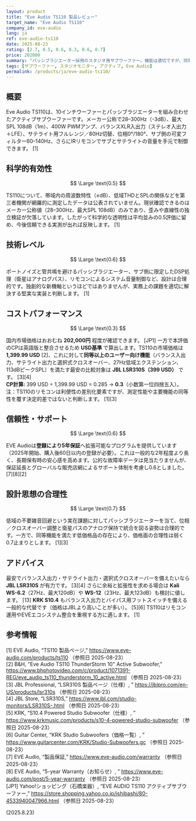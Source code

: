 ```yaml
---
layout: product
title: "Eve Audio TS110 製品レビュー"
target_name: "Eve Audio TS110"
company_id: eve-audio
lang: ja
ref: eve-audio-ts110
date: 2025-08-23
rating: [2.7, 0.5, 0.6, 0.3, 0.6, 0.7]
price: 202000
summary: "パッシブラジエーター採用のスタジオ用サブウーファー。機能は適切ですが、同等機能を満たすより安価な代替が存在するためコストパフォーマンスは低評価です"
tags: [サブウーファー, スタジオモニター, アクティブ, Eve Audio]
permalink: /products/ja/eve-audio-ts110/
---
```


## 概要

Eve Audio TS110は、10インチウーファーとパッシブラジエーターを組み合わせたアクティブサブウーファーです。メーカー公称で28–300Hz（-3dB）、最大SPL 108dB（1m）、400W PWMアンプ、バランスXLR入出力（ステレオ入出力＋LFE）、サテライト用フルレンジ／80Hz切替、位相0°/180°、サブ側の可変フィルター60–140Hz、さらにIRリモコンでサブとサテライトの音量を手元で制御できます。 [1]

## 科学的有効性

$$ \Large \text{0.5} $$

TS110について、帯域内の周波数特性（±dB）、低域THDとSPLの関係などを第三者機関が網羅的に測定したデータは公表されていません。現状確認できるのはメーカー公称値（28–300Hz、最大SPL 108dB）のみであり、歪みや直線性の独立検証が欠落しています。したがって科学的な透明性は平均並みの0.5評価に留め、今後信頼できる実測が出れば反映します。 [1]

## 技術レベル

$$ \Large \text{0.6} $$

ポートノイズと管共鳴を避けるパッシブラジエーター、サブ側に限定したDSP処理（衛星はアナログパス）、リモコンによるシステム音量制御など、設計は合理的です。独創的な新機軸というほどではありませんが、実務上の課題を適切に解決する堅実な実装と判断します。 [1]

## コストパフォーマンス

$$ \Large \text{0.3} $$

国内市場価格はおおむね **202,000円** 程度が確認できます。 [JP1] 一方で本評価のCPは英語版と整合させるため **USD基準** で算出します。TS110の市場価格は **1,399.99 USD** [2]、これに対して**同等以上のユーザー向け機能**（バランス入出力、サテライト出力と選択式クロスオーバー、27Hz低域エクステンション、113dBピークSPL）を満たす最安の比較対象は **JBL LSR310S（399 USD）** です。 [3][4]  
**CP計算:** 399 USD ÷ 1,399.99 USD = 0.285 → **0.3**（小数第一位四捨五入）。  
注：TS110のリモコンは利便性の差別化要素ですが、測定性能や主要機能の同等性を覆す決定的差ではないと判断します。 [1][3]

## 信頼性・サポート

$$ \Large \text{0.6} $$

EVE Audioは**登録により5年保証**へ拡張可能なプログラムを提供しています（2025年開始、購入後60日以内の登録が必要）。これは一般的な2年程度より長く、長期保有時の安心感を高めます。公的な故障率データは見当たりませんが、保証延長とグローバルな販売店網によるサポート体制を考慮し0.6としました。 [7][8][2]

## 設計思想の合理性

$$ \Large \text{0.7} $$

低域の不要雑音回避という実在課題に対してパッシブラジエーターを当て、位相／クロスオーバー調整と衛星パスのアナログ保持で統合を図る姿勢は合理的です。一方で、同等機能を満たす低価格品の存在により、価格面の合理性は弱く0.7止まりとします。 [1][3]

## アドバイス

最安でバランス入出力・サテライト出力・選択式クロスオーバーを備えたいなら **JBL LSR310S** が有力です。 [3][4] さらに余裕と拡張性を求める場合は **Kali WS-6.2**（27Hz、最大120dB）や **WS-12**（23Hz、最大123dB）も検討に値します。 [13] **KRK S10.4** もバランス入出力とバイパス用フットスイッチを備える一般的な代替です（価格はJBLより高いことが多い）。 [5][6] TS110はリモコン運用やEVEエコシステム整合を重視する方に適します。 [1]

## 参考情報

[1] EVE Audio, “TS110 製品ページ,” https://www.eve-audio.com/products/ts110 （参照日 2025-08-23）  
[2] B&H, "Eve Audio TS110 ThunderStorm 10" Active Subwoofer," https://www.bhphotovideo.com/c/product/1071391-REG/eve_audio_ts110_thunderstorm_10_active.html （参照日 2025-08-23）  
[3] JBL Professional, “LSR310S 製品ページ（仕様）, ” https://jblpro.com/en-US/products/lsr310s （参照日 2025-08-23）  
[4] JBL Store, “LSR310S,” https://www.jbl.com/studio-monitors/LSR310S-.html （参照日 2025-08-23）  
[5] KRK, “S10.4 Powered Studio Subwoofer（仕様）, ” https://www.krkmusic.com/products/s10-4-powered-studio-subwoofer （参照日 2025-08-23）  
[6] Guitar Center, “KRK Studio Subwoofers（価格一覧）, ” https://www.guitarcenter.com/KRK/Studio-Subwoofers.gc （参照日 2025-08-23）  
[7] EVE Audio, “製品保証,” https://www.eve-audio.com/warranty （参照日 2025-08-23）  
[8] EVE Audio, “5-year Warranty（お知らせ）, ” https://www.eve-audio.com/post/5-year-warranty （参照日 2025-08-23）  
[JP1] Yahoo!ショッピング（石橋楽器）, “EVE AUDIO TS110 アクティブサブウーファー,” https://store.shopping.yahoo.co.jp/ishibashi/80-4533940047966.html （参照日 2025-08-23）

(2025.8.23)

